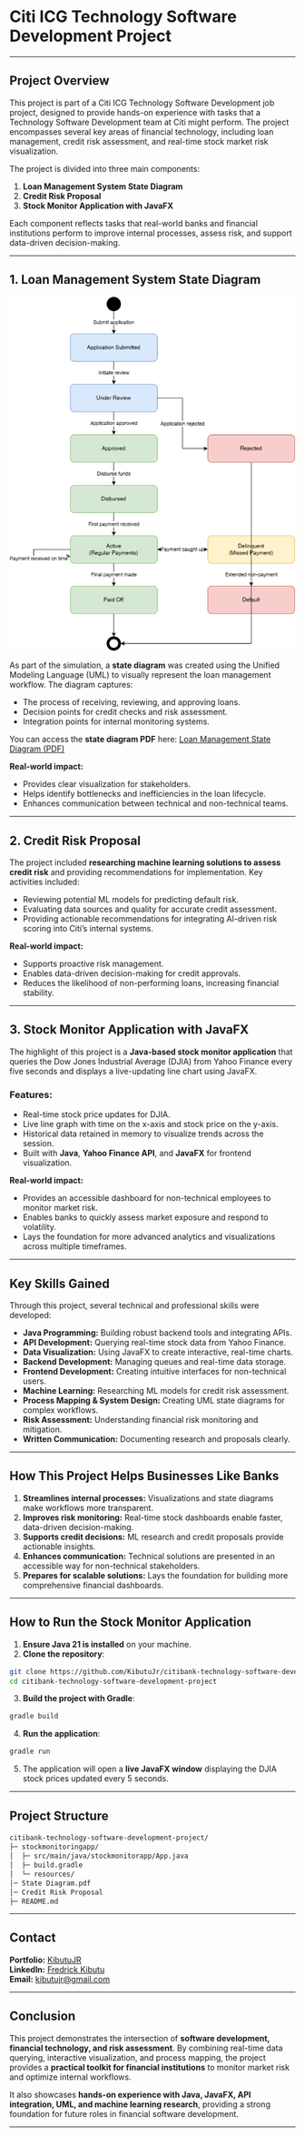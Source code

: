 # Citi ICG Technology Software Development Project

---

## **Project Overview**

This project is part of a Citi ICG Technology Software Development job project, designed to provide hands-on experience with tasks that a Technology Software Development team at Citi might perform. The project encompasses several key areas of financial technology, including loan management, credit risk assessment, and real-time stock market risk visualization.

The project is divided into three main components:

1. **Loan Management System State Diagram**  
2. **Credit Risk Proposal**  
3. **Stock Monitor Application with JavaFX**

Each component reflects tasks that real-world banks and financial institutions perform to improve internal processes, assess risk, and support data-driven decision-making.

---

## **1. Loan Management System State Diagram**

![Citi State Diagram](Citi%20State%20Diagram.png)

As part of the simulation, a **state diagram** was created using the Unified Modeling Language (UML) to visually represent the loan management workflow. The diagram captures:

- The process of receiving, reviewing, and approving loans.  
- Decision points for credit checks and risk assessment.  
- Integration points for internal monitoring systems.  

You can access the **state diagram PDF** here: [Loan Management State Diagram (PDF)](app/resources/State20%Diagram.pdf)

**Real-world impact:**  
- Provides clear visualization for stakeholders.  
- Helps identify bottlenecks and inefficiencies in the loan lifecycle.  
- Enhances communication between technical and non-technical teams.

---

## **2. Credit Risk Proposal**

The project included **researching machine learning solutions to assess credit risk** and providing recommendations for implementation. Key activities included:

- Reviewing potential ML models for predicting default risk.  
- Evaluating data sources and quality for accurate credit assessment.  
- Providing actionable recommendations for integrating AI-driven risk scoring into Citi’s internal systems.  

**Real-world impact:**  
- Supports proactive risk management.  
- Enables data-driven decision-making for credit approvals.  
- Reduces the likelihood of non-performing loans, increasing financial stability.

---

## **3. Stock Monitor Application with JavaFX**

The highlight of this project is a **Java-based stock monitor application** that queries the Dow Jones Industrial Average (DJIA) from Yahoo Finance every five seconds and displays a live-updating line chart using JavaFX.  

### **Features:**
- Real-time stock price updates for DJIA.  
- Live line graph with time on the x-axis and stock price on the y-axis.  
- Historical data retained in memory to visualize trends across the session.  
- Built with **Java**, **Yahoo Finance API**, and **JavaFX** for frontend visualization.

**Real-world impact:**  
- Provides an accessible dashboard for non-technical employees to monitor market risk.  
- Enables banks to quickly assess market exposure and respond to volatility.  
- Lays the foundation for more advanced analytics and visualizations across multiple timeframes.  

---

## **Key Skills Gained**

Through this project, several technical and professional skills were developed:

- **Java Programming:** Building robust backend tools and integrating APIs.  
- **API Development:** Querying real-time stock data from Yahoo Finance.  
- **Data Visualization:** Using JavaFX to create interactive, real-time charts.  
- **Backend Development:** Managing queues and real-time data storage.  
- **Frontend Development:** Creating intuitive interfaces for non-technical users.  
- **Machine Learning:** Researching ML models for credit risk assessment.  
- **Process Mapping & System Design:** Creating UML state diagrams for complex workflows.  
- **Risk Assessment:** Understanding financial risk monitoring and mitigation.  
- **Written Communication:** Documenting research and proposals clearly.

---

## **How This Project Helps Businesses Like Banks**

1. **Streamlines internal processes:** Visualizations and state diagrams make workflows more transparent.  
2. **Improves risk monitoring:** Real-time stock dashboards enable faster, data-driven decision-making.  
3. **Supports credit decisions:** ML research and credit proposals provide actionable insights.  
4. **Enhances communication:** Technical solutions are presented in an accessible way for non-technical stakeholders.  
5. **Prepares for scalable solutions:** Lays the foundation for building more comprehensive financial dashboards.

---

## **How to Run the Stock Monitor Application**

1. **Ensure Java 21 is installed** on your machine.  
2. **Clone the repository**:

```bash
git clone https://github.com/KibutuJr/citibank-technology-software-development-project.git
cd citibank-technology-software-development-project
````

3. **Build the project with Gradle**:

```bash
gradle build
```

4. **Run the application**:

```bash
gradle run
```

5. The application will open a **live JavaFX window** displaying the DJIA stock prices updated every 5 seconds.

---

## **Project Structure**

```
citibank-technology-software-development-project/
├─ stockmonitoringapp/
│  ├─ src/main/java/stockmonitorapp/App.java
│  ├─ build.gradle
│  └─ resources/
│─ State Diagram.pdf
│─ Credit Risk Proposal
├─ README.md
```

---
## **Contact**

**Portfolio:** [KibutuJR](https://kibutujr.vercel.app/)  
**LinkedIn:** [Fredrick Kibutu](https://www.linkedin.com/in/fred-kibutu/)  
**Email:** kibutujr@gmail.com

---
## **Conclusion**

This project demonstrates the intersection of **software development, financial technology, and risk assessment**. By combining real-time data querying, interactive visualization, and process mapping, the project provides a **practical toolkit for financial institutions** to monitor market risk and optimize internal workflows.

It also showcases **hands-on experience with Java, JavaFX, API integration, UML, and machine learning research**, providing a strong foundation for future roles in financial software development.

---
